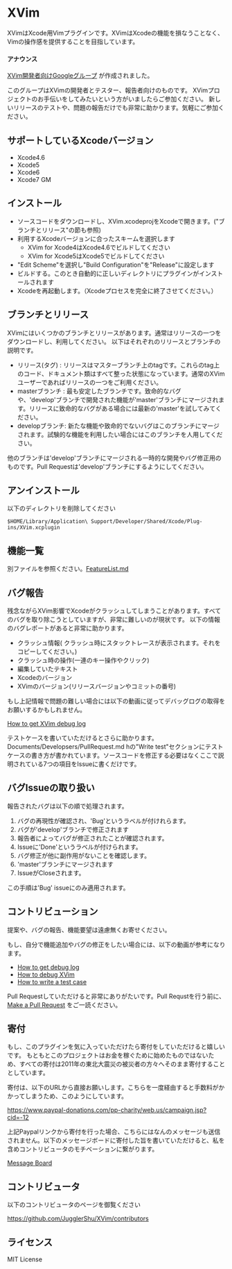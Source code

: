 # XVim
  XVimはXcode用Vimプラグインです。XVimはXcodeの機能を損なうことなく、Vimの操作感を提供することを目指しています。

#### アナウンス
  [XVim開発者向けGoogleグループ](https://groups.google.com/d/forum/xvim-developers) が作成されました。
  
  このグループはXVimの開発者とテスター、報告者向けのものです。
  XVimプロジェクトのお手伝いをしてみたいという方がいましたらご参加ください。
  新しいリリースのテストや、問題の報告だけでも非常に助かります。気軽にご参加ください。

## サポートしているXcodeバージョン
  - Xcode4.6
  - Xcode5
  - Xcode6
  - Xcode7 GM

## インストール
 - ソースコードをダウンロードし、XVim.xcodeprojをXcodeで開きます。("ブランチとリリース"の節も参照)
 - 利用するXcodeバージョンに合ったスキームを選択します
    - XVim for Xcode4はXcode4.6でビルドしてください
    - XVim for Xcode5はXcode5でビルドしてください
 - "Edit Scheme"を選択し"Build Configuration"を"Release"に設定します
 - ビルドする。このとき自動的に正しいディレクトリにプラグインがインストールされます
 - Xcodeを再起動します。（Xcodeプロセスを完全に終了させてください。）

## ブランチとリリース
 XVimにはいくつかのブランチとリリースがあります。通常はリリースの一つをダウンロードし、利用してください。
 以下はそれぞれのリリースとブランチの説明です。

 - リリース(タグ) : リリースはマスターブランチ上のtagです。これらのtag上のコード、ドキュメント類はすべて整った状態になっています。通常のXVimユーザーであればリリースの一つをご利用ください。
 - masterブランチ : 最も安定したブランチです。致命的なバグや、'develop'ブランチで開発された機能が'master'ブランチにマージされます。リリースに致命的なバグがある場合には最新の'master'を試してみてください。
 - developブランチ: 新たな機能や致命的でないバグはこのブランチにマージされます。試験的な機能を利用したい場合にはこのブランチを人用してください。

 他のブランチは'develop'ブランチにマージされる一時的な開発やバグ修正用のものです。Pull Requestは'develop'ブランチにするようにしてください。


## アンインストール
  以下のディレクトリを削除してください

    $HOME/Library/Application\ Support/Developer/Shared/Xcode/Plug-ins/XVim.xcplugin

## 機能一覧
  別ファイルを参照ください。[FeatureList.md](Documents/Users/FeatureList.md)

## バグ報告
  残念ながらXVim影響でXcodeがクラッシュしてしまうことがあります。すべてのバグを取り除こうとしていますが、非常に難しいのが現状です。
  以下の情報のバグレポートがあると非常に助かります。

   * クラッシュ情報( クラッシュ時にスタックトレースが表示されます。それをコピーしてください。)
   * クラッシュ時の操作(一連のキー操作やクリック)
   * 編集していたテキスト
   * Xcodeのバージョン
   * XVimのバージョン(リリースバージョンやコミットの番号)
  
  もし上記情報で問題の難しい場合には以下の動画に従ってデバッグログの取得をお願いするかもしれません。
  
  [How to get XVim debug log](http://www.youtube.com/watch?v=50Bhu8setlc&feature=youtu.be)


  テストケースを書いていただけるとさらに助かります。Documents/Developsers/PullRequest.md hの"Write test"セクションにテストケースの書き方が書かれています。ソースコードを修正する必要はなくここで説明されている7つの項目をIssueに書くだけです。

## バグIssueの取り扱い

  報告されたバグは以下の順で処理されます。

  1. バグの再現性が確認され、'Bug'というラベルが付けれらます。
  2. バグが'develop'ブランチで修正されます
  3. 報告者によってバグが修正されたことが確認されます。
  4. Issueに'Done'というラベルが付けられます。
  5. バグ修正が他に副作用がないことを確認します。
  6. 'master'ブランチにマージされます
  7. IssueがCloseされます。

  この手順は'Bug' issueにのみ適用されます。


## コントリビューション
  提案や、バグの報告、機能要望は遠慮無くお寄せください。

  もし、自分で機能追加やバグの修正をしたい場合には、以下の動画が参考になります。
  
 - [How to get debug log](http://www.youtube.com/watch?v=50Bhu8setlc)
 - [How to debug XVim](http://www.youtube.com/watch?v=AbC6f86VW9A)
 - [How to write a test case](http://www.youtube.com/watch?v=kn-kkRTtRcE)

  Pull Requestしていただけると非常にありがたいです。Pull Requstを行う前に、[Make a Pull Request](Documents/Developers/PullRequest.md)
をご一読ください。

## 寄付
  もし、このプラグインを気に入っていただけたら寄付をしていただけると嬉しいです。
  もともとこのプロジェクトはお金を稼ぐために始めたものではないため、すべての寄付は2011年の東北大震災の被災者の方々へそのまま寄付することとしています。

  寄付は、以下のURLから直接お願いします。こちらを一度経由すると手数料がかかってしまうため、このようにしています。

  https://www.paypal-donations.com/pp-charity/web.us/campaign.jsp?cid=-12

  上記Paypalリンクから寄付を行った場合、こちらにはなんのメッセージも送信されません。以下のメッセージボードに寄付した旨を書いていただけると、私を含めコントリビュータのモチベーションに繋がります。

  [Message Board]( https://github.com/JugglerShu/XVim/wiki/Donation-messages-to-XVim )

## コントリビュータ
  以下のコントリビュータのページを御覧ください

  https://github.com/JugglerShu/XVim/contributors

## ライセンス
  MIT License

